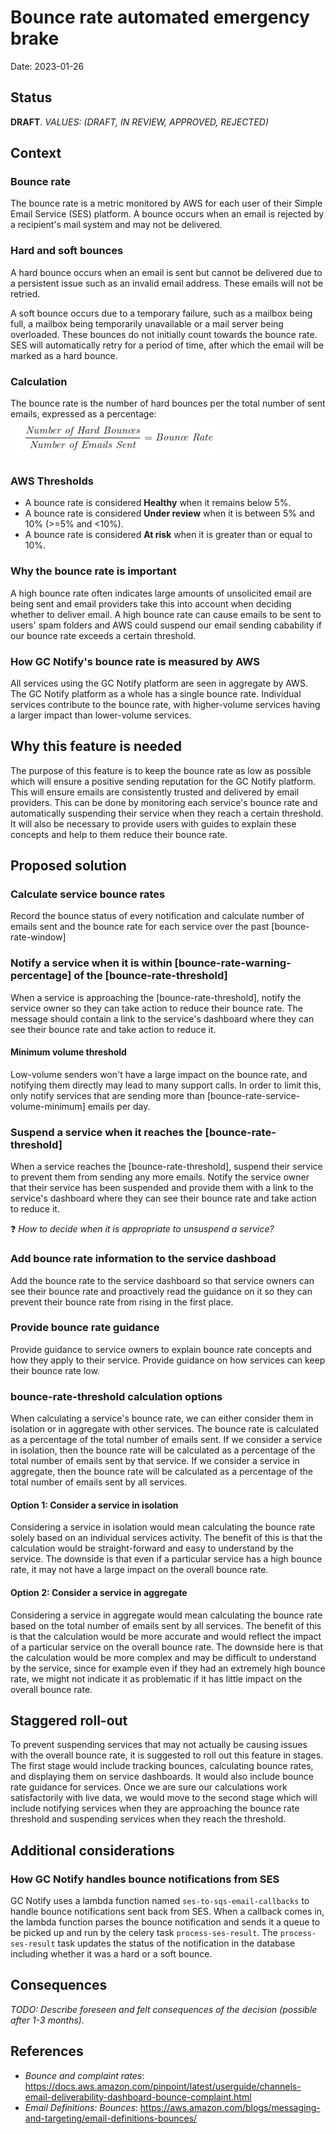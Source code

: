 # Bounce rate automated emergency brake
Date: 2023-01-26

## Status
**DRAFT**.
_VALUES: (DRAFT, IN REVIEW, APPROVED, REJECTED)_

## Context

### Bounce rate
The bounce rate is a metric monitored by AWS for each user of their Simple Email Service (SES) platform. A bounce occurs when an email is rejected by a recipient's mail system and may not be delivered. 

### Hard and soft bounces
A hard bounce occurs when an email is sent but cannot be delivered due to a persistent issue such as an invalid email address. These emails will not be retried. 

A soft bounce occurs due to a temporary failure, such as a mailbox being full, a mailbox being temporarily unavailable or a mail server being overloaded. These bounces do not initially count towards the bounce rate.  SES will automatically retry for a period of time, after which the email will be marked as a hard bounce.

### Calculation
The bounce rate is the number of hard bounces per the total number of sent emails, expressed as a percentage:
![bouncerateformula](./diagrams/2023-01-26.bounce-rate-automated-emergency-brake/bouncerate.png)

### AWS Thresholds
- A bounce rate is considered **Healthy** when it remains below 5%.
- A bounce rate is considered **Under review** when it is between 5% and 10% (>=5% and <10%).
- A bounce rate is considered **At risk** when it is greater than or equal to 10%.

### Why the bounce rate is important
A high bounce rate often indicates large amounts of unsolicited email are being sent and email providers take this into account when deciding whether to deliver email.  A high bounce rate can cause emails to be sent to users' spam folders and AWS could suspend our email sending cabability if our bounce rate exceeds a certain threshold.

### How GC Notify's bounce rate is measured by AWS
All services using the GC Notify platform are seen in aggregate by AWS. The GC Notify platform as a whole has a single bounce rate. Individual services contribute to the bounce rate, with higher-volume services having a larger impact than lower-volume services.

## Why this feature is needed
The purpose of this feature is to keep the bounce rate as low as possible which will ensure a positive sending reputation for the GC Notify platform. This will ensure emails are consistently trusted and delivered by email providers.  This can be done by monitoring each service's bounce rate and automatically suspending their service when they reach a certain threshold.  It will also be necessary to provide users with guides to explain these concepts and help to them reduce their bounce rate.

## Proposed solution

### Calculate service bounce rates
Record the bounce status of every notification and calculate number of emails sent and the bounce rate for each service over the past [bounce-rate-window]

### Notify a service when it is within [bounce-rate-warning-percentage] of the [bounce-rate-threshold]
When a service is approaching the [bounce-rate-threshold], notify the service owner so they can take action to reduce their bounce rate.  The message should contain a link to the service's dashboard where they can see their bounce rate and take action to reduce it.

#### Minimum volume threshold
Low-volume senders won't have a large impact on the bounce rate, and notifying them directly may lead to many support calls. In order to limit this, only notify services that are sending more than [bounce-rate-service-volume-minimum] emails per day.

### Suspend a service when it reaches the [bounce-rate-threshold]
When a service reaches the [bounce-rate-threshold], suspend their service to prevent them from sending any more emails. Notify the service owner that their service has been suspended and provide them with a link to the service's dashboard where they can see their bounce rate and take action to reduce it.

:question: _How to decide when it is appropriate to unsuspend a service?_

### Add bounce rate information to the service dashboad
Add the bounce rate to the service dashboard so that service owners can see their bounce rate and proactively read the guidance on it so they can prevent their bounce rate from rising in the first place.

### Provide bounce rate guidance
Provide guidance to service owners to explain bounce rate concepts and how they apply to their service.  Provide guidance on how services can keep their bounce rate low. 

### bounce-rate-threshold calculation options
When calculating a service's bounce rate, we can either consider them in isolation or in aggregate with other services.  The bounce rate is calculated as a percentage of the total number of emails sent.  If we consider a service in isolation, then the bounce rate will be calculated as a percentage of the total number of emails sent by that service.  If we consider a service in aggregate, then the bounce rate will be calculated as a percentage of the total number of emails sent by all services.

#### Option 1: Consider a service in isolation
Considering a service in isolation would mean calculating the bounce rate solely based on an individual services activity.  The benefit of this is that the calculation would be straight-forward and easy to understand by the service.  The downside is that even if a particular service has a high bounce rate, it may not have a large impact on the overall bounce rate. 

#### Option 2: Consider a service in aggregate
Considering a service in aggregate would mean calculating the bounce rate based on the total number of emails sent by all services.  The benefit of this is that the calculation would be more accurate and would reflect the impact of a particular service on the overall bounce rate.  The downside here is that the calculation would be more complex and may be difficult to understand by the service, since for example even if they had an extremely high bounce rate, we might not indicate it as problematic if it has little impact on the overall bounce rate.

## Staggered roll-out
To prevent suspending services that may not actually be causing issues with the overall bounce rate, it is suggested to roll out this feature in stages.  The first stage would include tracking bounces, calculating bounce rates, and displaying them on service dashboards. It would also include bounce rate guidance for services. Once we are sure our calculations work satisfactorily with live data, we would move to the second stage which will include notifying services when they are approaching the bounce rate threshold and suspending services when they reach the threshold.

## Additional considerations

### How GC Notify handles bounce notifications from SES
GC Notify uses a lambda function named `ses-to-sqs-email-callbacks` to handle bounce notifications sent back from SES.  When a callback comes in, the lambda function parses the bounce notification and sends it a queue to be picked up and run by the celery task `process-ses-result`.  The `process-ses-result` task updates the status of the notification in the database including whether it was a hard or a soft bounce.



## Consequences

_TODO: Describe foreseen and felt consequences of the decision (possible after 1-3 months)._

## References
- _Bounce and complaint rates_: https://docs.aws.amazon.com/pinpoint/latest/userguide/channels-email-deliverability-dashboard-bounce-complaint.html
- _Email Definitions: Bounces_: https://aws.amazon.com/blogs/messaging-and-targeting/email-definitions-bounces/

